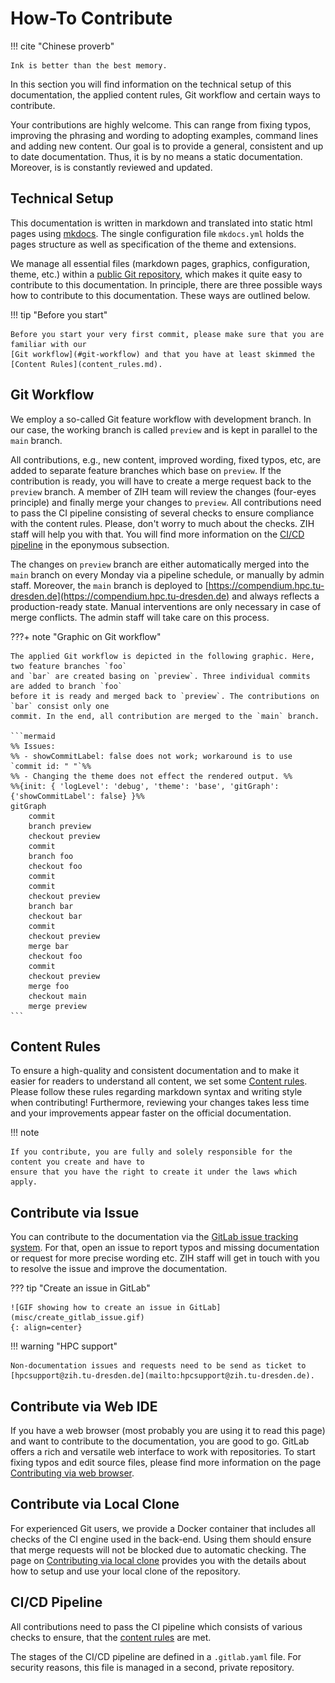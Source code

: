 # How-To Contribute

!!! cite "Chinese proverb"

    Ink is better than the best memory.

In this section you will find information on the technical setup of this documentation, the applied
content rules, Git workflow and certain ways to contribute.

Your contributions are highly welcome. This can range from fixing typos, improving the phrasing
and wording to adopting examples, command lines and adding new content. Our goal is to
provide a general, consistent and up to date documentation. Thus, it is by no means a static documentation.
Moreover, is is constantly reviewed and updated.

## Technical Setup

This documentation is written in markdown and translated into static html pages using
[mkdocs](https://www.mkdocs.org/). The single configuration file `mkdocs.yml` holds the pages
structure as well as specification of the theme and extensions.

We manage all essential files (markdown pages, graphics, configuration, theme, etc.) within a
[public Git repository](https://gitlab.hrz.tu-chemnitz.de/zih/hpcsupport/hpc-compendium), which
makes it quite easy to contribute to this documentation. In principle, there are three possible ways
how to contribute to this documentation. These ways are outlined below.

!!! tip "Before you start"

    Before you start your very first commit, please make sure that you are familiar with our
    [Git workflow](#git-workflow) and that you have at least skimmed the
    [Content Rules](content_rules.md).

## Git Workflow

We employ a so-called Git feature workflow with development branch. In our case, the working branch
is called `preview` and is kept in parallel to the `main` branch.

All contributions, e.g., new content, improved wording, fixed typos, etc, are added to separate
feature branches which base on `preview`. If the contribution is ready, you will have to create a
merge request back to the `preview` branch. A member of ZIH team will review the changes (four-eyes
principle) and finally merge your changes to `preview`. All contributions need to pass the CI
pipeline consisting of several checks to ensure compliance with the content rules. Please, don't
worry to much about the checks. ZIH staff will help you with that. You will find more information
on the [CI/CD pipeline](cicd-pipeline) in the eponymous subsection.

The changes on `preview` branch are either automatically merged into the `main` branch on every
Monday via a pipeline schedule, or manually by admin staff. Moreover, the `main` branch is deployed
to [https://compendium.hpc.tu-dresden.de](https://compendium.hpc.tu-dresden.de) and always reflects
a production-ready state. Manual interventions are only necessary in case of merge conflicts. The
admin staff will take care on this process.

???+ note "Graphic on Git workflow"

    The applied Git workflow is depicted in the following graphic. Here, two feature branches `foo`
    and `bar` are created basing on `preview`. Three individual commits are added to branch `foo`
    before it is ready and merged back to `preview`. The contributions on `bar` consist only one
    commit. In the end, all contribution are merged to the `main` branch.

    ```mermaid
    %% Issues:
    %% - showCommitLabel: false does not work; workaround is to use `commit id: " "`%%
    %% - Changing the theme does not effect the rendered output. %%
    %%{init: { 'logLevel': 'debug', 'theme': 'base', 'gitGraph': {'showCommitLabel': false} }%%
    gitGraph
        commit
        branch preview
        checkout preview
        commit
        branch foo
        checkout foo
        commit
        commit
        checkout preview
        branch bar
        checkout bar
        commit
        checkout preview
        merge bar
        checkout foo
        commit
        checkout preview
        merge foo
        checkout main
        merge preview
    ```

## Content Rules

To ensure a high-quality and consistent documentation and to make it easier for readers to
understand all content, we set some [Content rules](content_rules.md). Please follow
these rules regarding markdown syntax and writing style when contributing! Furthermore, reviewing
your changes takes less time and your improvements appear faster on the official documentation.

!!! note

    If you contribute, you are fully and solely responsible for the content you create and have to
    ensure that you have the right to create it under the laws which apply.

## Contribute via Issue

You can contribute to the documentation via the
[GitLab issue tracking system](https://gitlab.hrz.tu-chemnitz.de/zih/hpcsupport/hpc-compendium/-/issues).
For that, open an issue to report typos and missing documentation or request for more precise
wording etc. ZIH staff will get in touch with you to resolve the issue and improve the
documentation.

??? tip "Create an issue in GitLab"

    ![GIF showing how to create an issue in GitLab](misc/create_gitlab_issue.gif)
    {: align=center}

!!! warning "HPC support"

    Non-documentation issues and requests need to be send as ticket to
    [hpcsupport@zih.tu-dresden.de](mailto:hpcsupport@zih.tu-dresden.de).

## Contribute via Web IDE

If you have a web browser (most probably you are using it to read this page) and want to contribute
to the documentation, you are good to go. GitLab offers a rich and versatile web interface to work
with repositories. To start fixing typos and edit source files, please find more information on the
page [Contributing via web browser](contribute_browser.md).

## Contribute via Local Clone

For experienced Git users, we provide a Docker container that includes all checks of the CI engine
used in the back-end. Using them should ensure that merge requests will not be blocked
due to automatic checking.
The page on [Contributing via local clone](contribute_container.md) provides you with the details
about how to setup and use your local clone of the repository.

## CI/CD Pipeline

All contributions need to pass the CI pipeline which consists of various checks to ensure, that the
[content rules](content_rules.md) are met.

The stages of the CI/CD pipeline are defined in a `.gitlab.yaml` file. For security reasons, this
file is managed in a second, private repository.
